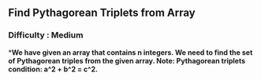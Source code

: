 ## Find Pythagorean Triplets from Array ##

### Difficulty : Medium ###

***We have given an array that contains n integers. We need to find the set of Pythagorean triples from the given array.
Note: Pythagorean triplets condition: a^2 + b^2 = c^2.**
